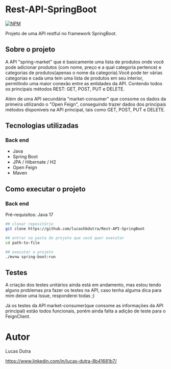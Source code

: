 # Rest-API-SpringBoot
[![NPM](https://img.shields.io/npm/l/react)](https://github.com/lucashbdutra/Rest-API-SpringBoot/blob/main/LICENSE) 

Projeto de uma API restful no framework SpringBoot.

## Sobre o projeto

A API "spring-market" que é basicamente uma lista de produtos onde você pode adicionar produtos (com nome, preço e a qual categoria pertence) e categorias de produtos(apenas o nome da categoria).Você pode ter várias categorias e cada uma tem uma lista de produtos em seu interior, permitindo uma maior conexão entre as entidades da API. Contendo todos os principais métodos REST: GET, POST, PUT e DELETE.

Além de uma API secundária "market-consumer" que consome os dados da primeira utilizando o "Open Feign", conseguindo trazer dados dos principais métodos disponíveis na API principal, tais como GET, POST, PUT e DELETE.

## Tecnologias utilizadas
### Back end
- Java
- Spring Boot
- JPA / Hibernate / H2
- Open Feign
- Maven

## Como executar o projeto

### Back end
Pré-requisitos: Java 17

```bash
## clonar repositório
git clone https://github.com/lucashbdutra/Rest-API-SpringBoot

## entrar na pasta do projeto que você quer executar
cd path-to-file

## executar o projeto
./mvnw spring-boot:run
```

## Testes

A criação dos testes unitários ainda está em andamento, mas estou tendo alguns problemas pra fazer os testes na API, caso tenha alguma dica para mim deixe uma Issue, responderei todas ;)

Já os testes da API market-consumer(que consome as informações da API principal) estão todos funcionais, porém ainda falta a adição de teste para o FeignClient.

# Autor

Lucas Dutra

https://www.linkedin.com/in/lucas-dutra-8b41681b7/
